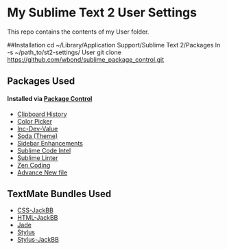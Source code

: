 # My Sublime Text 2 User Settings

This repo contains the contents of my User folder.

##Installation
	cd ~/Library/Application Support/Sublime Text 2/Packages
	ln -s ~/path_to/st2-settings/ User
	git clone https://github.com/wbond/sublime_package_control.git

## Packages Used
#### Installed via [Package Control](http://wbond.net/sublime_packages/package_control)
* [Clipboard History](https://github.com/kemayo/sublime-text-2-clipboard-history)
* [Color Picker](https://github.com/weslly/ColorPicker)
* [Inc-Dev-Value](https://github.com/rmaksim/Sublime-Text-2-Inc-Dec-Value)
* [Soda (Theme)](https://github.com/buymeasoda/soda-theme)
* [Sidebar Enhancements](https://github.com/titoBouzout/SideBarEnhancements)
* [Sublime Code Intel](https://github.com/Kronuz/SublimeCodeIntel)
* [Sublime Linter](https://github.com/Kronuz/SublimeLinter)
* [Zen Coding](https://bitbucket.org/wbond/sublime-2-zencoding)
* [Advance New file](https://github.com/xobb1t/Sublime-AdvancedNewFile)

## TextMate Bundles Used
* [CSS-JackBB](https://github.com/jackbb/CSS-JackBB.tmbundle)
* [HTML-JackBB](https://github.com/jackbb/HTML-JackBB.tmbundle)
* [Jade](https://github.com/miksago/jade-tmbundle)
* [Stylus](https://github.com/LearnBoost/stylus/tree/master/editors)
* [Stylus-JackBB](https://github.com/jackbb/Stylus-JackBB.tmbundle)